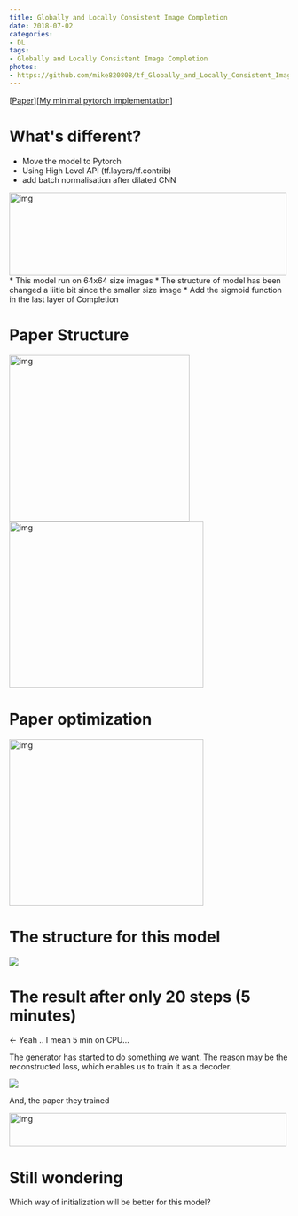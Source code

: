 ```yaml
---
title: Globally and Locally Consistent Image Completion
date: 2018-07-02
categories:
- DL
tags:
- Globally and Locally Consistent Image Completion
photos:
- https://github.com/mike820808/tf_Globally_and_Locally_Consistent_Image_Completion/blob/master/Photo/PaperStructure.png?raw=true
---
```


<!--more-->

[[Paper](http://hi.cs.waseda.ac.jp/~iizuka/projects/completion/en/)][[My minimal pytorch implementation](https://github.com/ChihchengHsieh/Globally_and_Locally_Consistent_Image_Completion)]

# What's different?

* Move the model to Pytorch
* Using High Level API (tf.layers/tf.contrib)
* add batch normalisation after dilated CNN
<img src="https://github.com/mike820808/tf_Globally_and_Locally_Consistent_Image_Completion/blob/master/Photo/BN.png?raw=true" alt="img" width="500" height="150">
* This model run on 64x64 size images
* The structure of model has been changed a liitle bit since the smaller size image
* Add the sigmoid function in the last layer of Completion

# Paper Structure
<img src="https://github.com/mike820808/tf_Globally_and_Locally_Consistent_Image_Completion/blob/master/Photo/PaperC.png?raw=true" alt="img" width="325" height="300">
<img src="https://github.com/mike820808/tf_Globally_and_Locally_Consistent_Image_Completion/blob/master/Photo/PaperD.png?raw=true" alt="img" width="350" height="300">

# Paper optimization
<img src="https://github.com/mike820808/tf_Globally_and_Locally_Consistent_Image_Completion/blob/master/Photo/Optim.png?raw=true" alt="img" width="350" height="300">

# The structure for this model
![](https://github.com/mike820808/tf_Globally_and_Locally_Consistent_Image_Completion/blob/master/Photo/Sructure.png?raw=true)

# The result after only 20 steps (5 minutes) 

<- Yeah .. I mean 5 min on CPU...

The generator has started to do something we want. The reason may be the reconstructed loss, which enables us to train it as a decoder.

![](https://github.com/mike820808/tf_Globally_and_Locally_Consistent_Image_Completion/blob/master/Photo/20%20epoch%20result.png?raw=true)

And, the paper they trained

<img src="https://github.com/mike820808/Globally_and_Locally_Consistent_Image_Completion/blob/master/Photo/Training_time.png?raw=true" alt="img" width="500" height="60">


# Still wondering

Which way of initialization will be better for this model?
